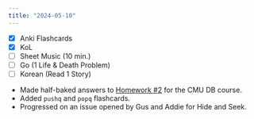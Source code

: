 ```yaml
---
title: "2024-05-10"
---
```


- [x] Anki Flashcards
- [x] KoL
- [ ] Sheet Music (10 min.)
- [ ] Go (1 Life & Death Problem)
- [ ] Korean (Read 1 Story)

* Made half-baked answers to [Homework #2](https://15445.courses.cs.cmu.edu/fall2022/files/hw2-clean.pdf) for the CMU DB course.
* Added `pushq` and `popq` flashcards.
* Progressed on an issue opened by Gus and Addie for Hide and Seek.